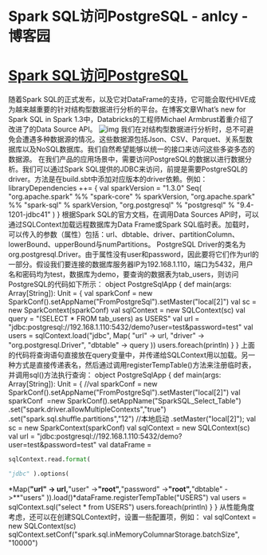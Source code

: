 
# Spark SQL访问PostgreSQL - anlcy - 博客园






# [Spark SQL访问PostgreSQL](https://www.cnblogs.com/camilla/p/8303550.html)
随着Spark SQL的正式发布，以及它对DataFrame的支持，它可能会取代HIVE成为越来越重要的针对结构型数据进行分析的平台。在博客文章What’s new for Spark SQL in Spark 1.3中，Databricks的工程师Michael Armbrust着重介绍了改进了的Data Source API。
![img](http://7u2mak.com1.z0.glb.clouddn.com/datasource.png)
我们在对结构型数据进行分析时，总不可避免会遭遇多种数据源的情况。这些数据源包括Json、CSV、Parquet、关系型数据库以及NoSQL数据库。我们自然希望能够以统一的接口来访问这些多姿多态的数据源。
在我们产品的应用场景中，需要访问PostgreSQL的数据以进行数据分析。我们可以通过Spark SQL提供的JDBC来访问，前提是需要PostgreSQL的driver。方法是在build.sbt中添加对应版本的driver依赖。例如：
libraryDependencies ++= {
val sparkVersion = "1.3.0"
Seq(
"org.apache.spark" %% "spark-core"  % sparkVersion,
"org.apache.spark" %% "spark-sql"   % sparkVersion,
"org.postgresql"   %  "postgresql"  % "9.4-1201-jdbc41"
)
}
根据Spark SQL的官方文档，在调用Data Sources API时，可以通过SQLContext加载远程数据库为Data Frame或Spark SQL临时表。加载时，可以传入的参数（属性）包括：url、dbtable、driver、partitionColumn、lowerBound、upperBound与numPartitions。
PostgreSQL Driver的类名为org.postgresql.Driver。由于属性没有user和password，因此要将它们作为url的一部分。假设我们要连接的数据库服务器IP为192.168.1.110，端口为5432，用户名和密码均为test，数据库为demo，要查询的数据表为tab_users，则访问PostgreSQL的代码如下所示：
object PostgreSqlApp {
def main(args: Array[String]): Unit = {
val sparkConf = new SparkConf().setAppName("FromPostgreSql").setMaster("local[2]")
val sc = new SparkContext(sparkConf)
val sqlContext = new SQLContext(sc)
val query = "(SELECT * FROM tab_users) as USERS"
val url = "jdbc:postgresql://192.168.1.110:5432/demo?user=test&password=test"
val users = sqlContext.load("jdbc", Map(
"url" -> url,
"driver" -> "org.postgresql.Driver",
"dbtable" -> query
))
users.foreach(println)
}
}
上面的代码将查询语句直接放在query变量中，并传递给SQLContext用以加载。另一种方式是直接传递表名，然后通过调用registerTempTable()方法来注册临时表，并调用sql()方法执行查询：
object PostgreSqlApp {
def main(args: Array[String]): Unit = {
//val sparkConf = new SparkConf().setAppName("FromPostgreSql").setMaster("local[2]")
val sparkConf  =new SparkConf().setAppName("SparkSQL_Select_Table")
.set("spark.driver.allowMultipleContexts","true")
.set("spark.sql.shuffle.partitions","12")
//本地启动
.setMaster("local[2]");
val sc = new SparkContext(sparkConf)
val sqlContext = new SQLContext(sc)
val url = "jdbc:postgresql://192.168.1.110:5432/demo?user=test&password=test"
val dataFrame =
```python
sqlContext.read.format(
```
```python
"jdbc" ).options(
```
*Map(**"url" -> url,**"user" ->**"root",**"password" ->**"root",**"dbtable" ->**"users" )).load()*dataFrame.registerTempTable("USERS")
val users = sqlContext.sql("select * from USERS")
users.foreach(println)
}
}
从性能角度考虑，还可以在创建SQLContext时，设置一些配置项，例如：
val sqlContext = new SQLContext(sc)
sqlContext.setConf("spark.sql.inMemoryColumnarStorage.batchSize", "10000")





